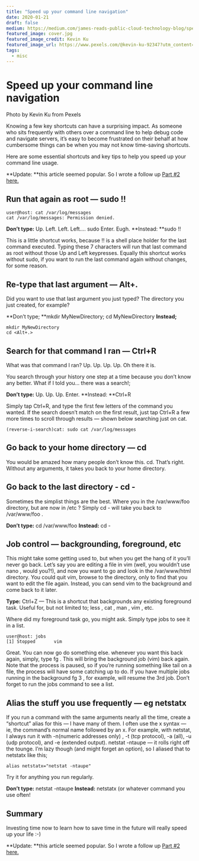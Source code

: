 ```yaml
---
title: "Speed up your command line navigation"
date: 2020-01-21
draft: false
medium: https://medium.com/james-reads-public-cloud-technology-blog/speed-up-your-command-line-navigation-d4050207f02c
featured_image: cover.jpg
featured_image_credit: Kevin Ku
featured_image_url: https://www.pexels.com/@kevin-ku-92347?utm_content=attributionCopyText&utm_medium=referral&utm_source=pexels
tags:
  - misc
---
```


# Speed up your command line navigation

Photo by Kevin Ku from Pexels

Knowing a few key shortcuts can have a surprising impact. As someone who sits frequently with others over a command line to help debug code and navigate servers, it’s easy to become frustrated on their behalf at how cumbersome things can be when you may not know time-saving shortcuts.

Here are some essential shortcuts and key tips to help you speed up your command line usage.

**Update: **this article seemed popular. So I wrote a follow up [Part #2 here.](https://medium.com/james-reads-public-cloud-technology-blog/speed-up-your-command-line-navigation-part-2-d55ef1ef8ca9)

## Run that again as root — sudo !!

    user@host: cat /var/log/messages
    cat /var/log/messages: Permission denied.

**Don’t type:** Up. Left. Left. Left…. sudo Enter. Eugh.
**Instead: **sudo !!

This is a little shortcut works, because !! is a shell place holder for the last command executed. Typing these 7 characters will run that last command as root without those Up and Left keypresses. Equally this shortcut works without sudo, if you want to run the last command again without changes, for some reason.

## Re-type that last argument — Alt+.

Did you want to use that last argument you just typed? The directory you just created, for example?

**Don’t type; **mkdir MyNewDirectory; cd MyNewDirectory
**Instead;**

    mkdir MyNewDirectory
    cd <Alt+.>

## Search for that command I ran — Ctrl+R

What was that command I ran? Up. Up. Up. Up. Oh there it is.

You search through your history one step at a time because you don’t know any better. What if I told you… there was a search!;

**Don’t type:** Up. Up. Up. Enter.
**Instead: **Ctrl+R

Simply tap Ctrl+R, and type the first few letters of the command you wanted. If the search doesn’t match on the first result, just tap Ctrl+R a few more times to scroll through results — shown below searching just on cat.

    (reverse-i-search)cat: sudo cat /var/log/messages

## Go back to your home directory — cd

You would be amazed how many people don’t know this. cd. That’s right. Without any arguments, it takes you back to your home directory.

## Go back to the last directory - cd -

Sometimes the simplist things are the best. Where you in the /var/www/foo directory, but are now in /etc ? Simply cd - will take you back to /var/www/foo .

**Don’t type:** cd /var/www/foo
**Instead:** cd -

## Job control — backgrounding, foreground, etc

This might take some getting used to, but when you get the hang of it you’ll never go back. Let’s say you are editing a file in vim (well, you wouldn’t use nano , would you?!), and now you want to go and look in the /var/www/html directory. You could quit vim, browse to the directory, only to find that you want to edit the file again. Instead, you can send vim to the background and come back to it later.

**Type:** Ctrl+Z — This is a shortcut that backgrounds any existing foreground task. Useful for, but not limited to; less , cat , man , vim , etc.

Where did my foreground task go, you might ask. Simply type jobs to see it in a list.

    user@host: jobs
    [1] Stopped       vim 

Great. You can now go do something else. whenever you want this back again, simply, type fg . This will bring the background job (vim) back again. Note that the process is paused, so if you’re running something like tail on a file, the process will have some catching up to do. If you have multiple jobs running in the background fg 3 , for example, will resume the 3rd job. Don’t forget to run the jobs command to see a list.

## Alias the stuff you use frequently — eg netstatx

If you run a command with the same arguments nearly all the time, create a “shortcut” alias for this — I have many of them. I often use the <commandname>x syntax — ie, the command’s normal name followed by an x. For example, with netstat, I always run it with -n(numeric addresses only) , -t (tcp protocol), -a (all), -u (udp protocol), and -e (extended output). netstat -ntaupe — it rolls right off the tounge. I’m lazy though (and might forget an option), so I aliased that to netstatx like this;

    alias netstatx="netstat -ntaupe"

Try it for anything you run regularly.

**Don’t type:** netstat -ntaupe
**Instead:** netstatx (or whatever command you use often!

## Summary

Investing time now to learn how to save time in the future will really speed up your life :-)

**Update: **this article seemed popular. So I wrote a follow up [Part #2 here.](https://medium.com/james-reads-public-cloud-technology-blog/speed-up-your-command-line-navigation-part-2-d55ef1ef8ca9)
